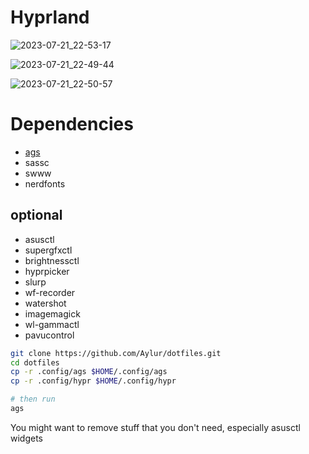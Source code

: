 # Hyprland

![2023-07-21_22-53-17](https://github.com/Aylur/dotfiles/assets/104676705/ffccc68c-9306-4204-a8fd-60c50525558b)

![2023-07-21_22-49-44](https://github.com/Aylur/dotfiles/assets/104676705/bb787657-f86a-4fa9-9d23-4962e8e8530d)

![2023-07-21_22-50-57](https://github.com/Aylur/dotfiles/assets/104676705/9b7a2185-3650-4e55-90ba-ed0fac5dce2c)

# Dependencies
- [ags](https://github.com/Aylur/ags/wiki/installation)
- sassc
- swww
- nerdfonts
## optional
- asusctl
- supergfxctl
- brightnessctl
- hyprpicker
- slurp
- wf-recorder
- watershot
- imagemagick
- wl-gammactl
- pavucontrol

```bash
git clone https://github.com/Aylur/dotfiles.git
cd dotfiles
cp -r .config/ags $HOME/.config/ags
cp -r .config/hypr $HOME/.config/hypr

# then run
ags
```

You might want to remove stuff that you don't need, especially asusctl widgets

